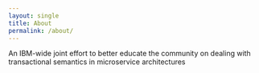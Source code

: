 ```yaml
---
layout: single
title: About
permalink: /about/
---
```


An IBM-wide joint effort to better educate the community on dealing with transactional semantics in microservice architectures
